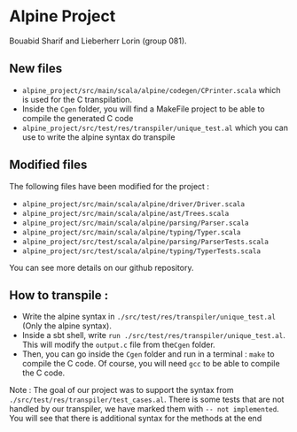 # Alpine Project

Bouabid Sharif and Lieberherr Lorin (group 081).

## New files
- `alpine_project/src/main/scala/alpine/codegen/CPrinter.scala` which is used for the C transpilation.
- Inside the `Cgen` folder, you will find a MakeFile project to be able to compile the generated C code
- `alpine_project/src/test/res/transpiler/unique_test.al` which you can use to write the alpine syntax do transpile

## Modified files
The following files have been modified for the project :
- `alpine_project/src/main/scala/alpine/driver/Driver.scala`
- `alpine_project/src/main/scala/alpine/ast/Trees.scala`
- `alpine_project/src/main/scala/alpine/parsing/Parser.scala`
- `alpine_project/src/main/scala/alpine/typing/Typer.scala`
- `alpine_project/src/test/scala/alpine/parsing/ParserTests.scala`
- `alpine_project/src/test/scala/alpine/typing/TyperTests.scala`<br>

You can see more details on our github repository.

## How to transpile :
- Write the alpine syntax in `./src/test/res/transpiler/unique_test.al` (Only the alpine syntax).
- Inside a sbt shell, write `run ./src/test/res/transpiler/unique_test.al`. 
This will modify the `output.c` file from the`Cgen` folder. 
- Then, you can go inside the `Cgen` folder and run in a terminal : `make` to compile the C code. Of course,
you will need `gcc` to be able to compile the C code.

Note : The goal of our project was to support the syntax from `./src/test/res/transpiler/test_cases.al`. There is some tests that are not handled by our transpiler,
we have marked them with `-- not implemented`. You will see that there is additional syntax for the methods at the end